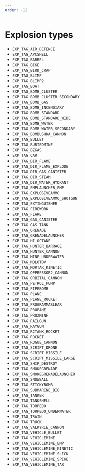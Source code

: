 ```yaml
---
order: -12
---
```


# Explosion types

- `EXP_TAG_AIR_DEFENCE`
- `EXP_TAG_APCSHELL`
- `EXP_TAG_BARREL`
- `EXP_TAG_BIKE`
- `EXP_TAG_BIRD_CRAP`
- `EXP_TAG_BLIMP`
- `EXP_TAG_BLIMP2`
- `EXP_TAG_BOAT`
- `EXP_TAG_BOMB_CLUSTER`
- `EXP_TAG_BOMB_CLUSTER_SECONDARY`
- `EXP_TAG_BOMB_GAS`
- `EXP_TAG_BOMB_INCENDIARY`
- `EXP_TAG_BOMB_STANDARD`
- `EXP_TAG_BOMB_STANDARD_WIDE`
- `EXP_TAG_BOMB_WATER`
- `EXP_TAG_BOMB_WATER_SECONDARY`
- `EXP_TAG_BOMBUSHKA_CANNON`
- `EXP_TAG_BULLET`
- `EXP_TAG_BURIEDMINE`
- `EXP_TAG_BZGAS`
- `EXP_TAG_CAR`
- `EXP_TAG_DIR_FLAME`
- `EXP_TAG_DIR_FLAME_EXPLODE`
- `EXP_TAG_DIR_GAS_CANISTER`
- `EXP_TAG_DIR_STEAM`
- `EXP_TAG_DIR_WATER_HYDRANT`
- `EXP_TAG_EMPLAUNCHER_EMP`
- `EXP_TAG_EXPLOSIVEAMMO`
- `EXP_TAG_EXPLOSIVEAMMO_SHOTGUN`
- `EXP_TAG_EXTINGUISHER`
- `EXP_TAG_FIREWORK`
- `EXP_TAG_FLARE`
- `EXP_TAG_GAS_CANISTER`
- `EXP_TAG_GAS_TANK`
- `EXP_TAG_GRENADE`
- `EXP_TAG_GRENADELAUNCHER`
- `EXP_TAG_HI_OCTANE`
- `EXP_TAG_HUNTER_BARRAGE`
- `EXP_TAG_HUNTER_CANNON`
- `EXP_TAG_MINE_UNDERWATER`
- `EXP_TAG_MOLOTOV`
- `EXP_TAG_MORTAR_KINETIC`
- `EXP_TAG_OPPRESSOR2_CANNON`
- `EXP_TAG_ORBITAL_CANNON`
- `EXP_TAG_PETROL_PUMP`
- `EXP_TAG_PIPEBOMB`
- `EXP_TAG_PLANE`
- `EXP_TAG_PLANE_ROCKET`
- `EXP_TAG_PROGRAMMABLEAR`
- `EXP_TAG_PROPANE`
- `EXP_TAG_PROXMINE`
- `EXP_TAG_RAILGUN`
- `EXP_TAG_RAYGUN`
- `EXP_TAG_RCTANK_ROCKET`
- `EXP_TAG_ROCKET`
- `EXP_TAG_ROGUE_CANNON`
- `EXP_TAG_SCRIPT_DRONE`
- `EXP_TAG_SCRIPT_MISSILE`
- `EXP_TAG_SCRIPT_MISSILE_LARGE`
- `EXP_TAG_SHIP_DESTROY`
- `EXP_TAG_SMOKEGRENADE`
- `EXP_TAG_SMOKEGRENADELAUNCHER`
- `EXP_TAG_SNOWBALL`
- `EXP_TAG_STICKYBOMB`
- `EXP_TAG_SUBMARINE_BIG`
- `EXP_TAG_TANKER`
- `EXP_TAG_TANKSHELL`
- `EXP_TAG_TORPEDO`
- `EXP_TAG_TORPEDO_UNDERWATER`
- `EXP_TAG_TRAIN`
- `EXP_TAG_TRUCK`
- `EXP_TAG_VALKYRIE_CANNON`
- `EXP_TAG_VEHICLE_BULLET`
- `EXP_TAG_VEHICLEMINE`
- `EXP_TAG_VEHICLEMINE_EMP`
- `EXP_TAG_VEHICLEMINE_KINETIC`
- `EXP_TAG_VEHICLEMINE_SLICK`
- `EXP_TAG_VEHICLEMINE_SPIKE`
- `EXP_TAG_VEHICLEMINE_TAR`
